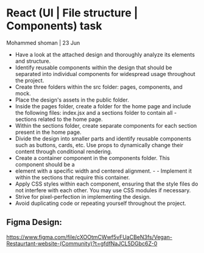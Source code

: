 # React (UI | File structure | Components) task
Mohammed shoman | 23 Jun

- Have a look at the attached design and thoroughly analyze its elements and structure.
- Identify reusable components within the design that should be separated into individual components for widespread usage throughout the project.
- Create three folders within the src folder: pages, components, and mock.
- Place the design's assets in the public folder.
- Inside the pages folder, create a folder for the home page and include the following files: index.jsx and a sections folder to contain all - sections related to the home page.
- Within the sections folder, create separate components for each section present in the home page.
- Divide the design into smaller parts and identify reusable components such as buttons, cards, etc. Use props to dynamically change their content through conditional rendering.
- Create a container component in the components folder. This component should be a
- element with a specific width and centered alignment. - - Implement it within the sections that require this container.
- Apply CSS styles within each component, ensuring that the style files do not interfere with each other. You may use CSS modules if necessary.
- Strive for pixel-perfection in implementing the design.
- Avoid duplicating code or repeating yourself throughout the project.

## Figma Design:
https://www.figma.com/file/cXOOtmCWwf5vFUaCBeN3fs/Vegan-Restaurtant-website-(Community)?t=gfdfNaJCL5DGbc6Z-0

